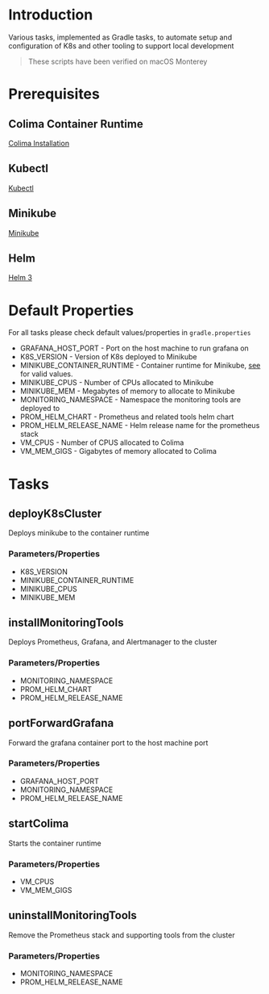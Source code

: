 # Introduction

Various tasks, implemented as Gradle tasks, to automate setup and configuration of K8s and other tooling to support local development

> These scripts have been verified on macOS Monterey 

# Prerequisites

## Colima Container Runtime

[Colima Installation](https://github.com/abiosoft/colima)

## Kubectl

[Kubectl](https://kubernetes.io/docs/tasks/tools/)

## Minikube

[Minikube](https://minikube.sigs.k8s.io/docs/start/)

## Helm

[Helm 3](https://helm.sh/docs/intro/install/)

# Default Properties

For all tasks please check default values/properties in `gradle.properties`

* GRAFANA_HOST_PORT - Port on the host machine to run grafana on
* K8S_VERSION - Version of K8s deployed to Minikube
* MINIKUBE_CONTAINER_RUNTIME - Container runtime for Minikube, [see](https://minikube.sigs.k8s.io/docs/handbook/config/#runtime-configuration) for valid values. 
* MINIKUBE_CPUS - Number of CPUs allocated to Minikube
* MINIKUBE_MEM - Megabytes of memory to allocate to Minikube
* MONITORING_NAMESPACE - Namespace the monitoring tools are deployed to
* PROM_HELM_CHART - Prometheus and related tools helm chart
* PROM_HELM_RELEASE_NAME - Helm release name for the prometheus stack
* VM_CPUS - Number of CPUS allocated to Colima
* VM_MEM_GIGS - Gigabytes of memory allocated to Colima

# Tasks

## deployK8sCluster

Deploys minikube to the container runtime

### Parameters/Properties

* K8S_VERSION
* MINIKUBE_CONTAINER_RUNTIME
* MINIKUBE_CPUS
* MINIKUBE_MEM

## installMonitoringTools

Deploys Prometheus, Grafana, and Alertmanager to the cluster

### Parameters/Properties

* MONITORING_NAMESPACE
* PROM_HELM_CHART
* PROM_HELM_RELEASE_NAME

## portForwardGrafana

Forward the grafana container port to the host machine port

### Parameters/Properties

* GRAFANA_HOST_PORT
* MONITORING_NAMESPACE
* PROM_HELM_RELEASE_NAME

## startColima

Starts the container runtime

### Parameters/Properties

* VM_CPUS
* VM_MEM_GIGS

## uninstallMonitoringTools

Remove the Prometheus stack and supporting tools from the cluster

### Parameters/Properties

* MONITORING_NAMESPACE
* PROM_HELM_RELEASE_NAME

